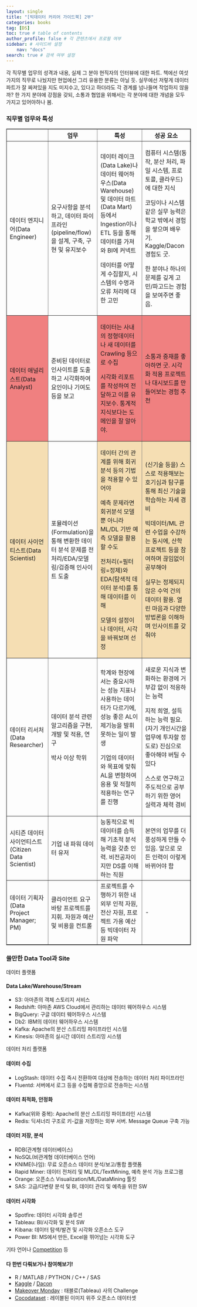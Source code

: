```yaml
---
layout: single
title: "[빅데이터 커리어 가이드북] 2부"
categories: books
tag: [DS]
toc: true # table of contents
author_profile: false # 각 콘텐츠에서 프로필 여부
sidebar: # 사이드바 설정
    nav: "docs"
search: true # 검색 여부 설정
---
```


각 직무별 업무의 성격과 내용, 실제 그 분야 현직자의 인터뷰에 대한 파트.
책에선 여섯 가지의 직무로 나눴지만 현업에선 그리 유용한 분류는 아닐 듯.
실무에선 저렇게 데이터 파트가 잘 짜져있을 지도 미지수고, 있다고 하더라도 각 경계를 넘나들며 작업하지 않을까?
한 가지 분야에 강점을 갖되, 소통과 협업을 위해서는 각 분야에 대한 개념을 모두 가지고 있어야하나 봄.

### 직무별 업무와 특성

<table border="1" >
    <th></th>
	<th>업무</th>
	<th>특성</th>
    <th>성공 요소</th>
	<tr><!-- 첫번째 줄 시작 -->
        <td>데이터 엔지니어(Data Engineer)</td>
	    <td>요구사항을 분석하고, 데이터 파이프라인(pipeline/flow)을 설계, 구축, 구현 및 유지보수</td>
	    <td><p>데이터 레이크(Data Lake)나 데이터 웨어하우스(Data Warehouse) 및 데이터 마트(Data Mart) 등에서 Ingestion이나 ETL 등을 통해 데이터를 가져와 BI에 커넥트</p>
        <p>데이터를 어떻게 수집할지, 시스템의 수명과 오류 처리에 대한 고민</p></td>
        <td><p>컴퓨터 시스템(동작, 분산 처리, 파일 시스템, 프로토콜, 클라우드)에 대한 지식</p>
        <p>코딩이나 시스템 같은 실무 능력은 학교 밖에서 경험을 쌓으며 배우기. Kaggle/Dacon 경험도 굿.</p>
        <p>한 분야나 하나의 문제를 깊게 고민/파고드는 경험을 보여주면 좋음.</p></td>
	</tr><!-- 첫번째 줄 끝 -->
	<tr><!-- 두번째 줄 시작 -->
        <td bgcolor="LightCoral">데이터 애널리스트(Data Analyst)</td>
	    <td>준비된 데이터로 인사이트를 도출하고 시각화하여 요인이나 기여도 등을 보고</td>
	    <td bgcolor="LightCoral"><p>데이터는 사내의 정형데이터나 새 데이터를 Crawling 등으로 수집</p>
        <p>시각화 리포트를 작성하여 전달하고 이를 유지보수. 통계적 지식보다는 도메인을 잘 알아야.</p></td>
        <td bgcolor="LightCoral">소통과 중재를 좋아하면 굿. 시각화 적용 프로젝트나 대시보드를 만들어보는 경험 추천</td>
	</tr><!-- 두번째 줄 끝 -->
    <tr><!-- 세번째 줄 시작 -->
        <td bgcolor="Wheat">데이터 사이언티스트(Data Scientist)</td>
	    <td>포뮬레이션(Formulation)을 통해 변환한 데이터 분석 문제를 전처리/EDA/모델링/검증해 인사이트 도출</td>
	    <td bgcolor="Wheat"><p>데이터 간의 관계를 위해 회귀분석 등의 기법을 적용할 수 있어야</p>
        <p>예측 문제라면 회귀분석 모델뿐 아니라 ML/DL 기반 예측 모델을 활용할 수도</p>
        <p>전처리(=필터링=정제)와 EDA(탐색적 데이터 분석)를 통해 데이터를 이해</p>
        <p>모델의 설정이나 데이터, 시각을 바꿔보며 선정</p></td>
        <td bgcolor="Wheat"><p>(신기술 등을) 스스로 적용해보는 호기심과 탐구를 통해 최신 기술을 학습하는 자세 겸비</p>
        <p>빅데이터/ML 관련 수업을 수강하는 동시에, 산학 프로젝트 등을 참여하며 끊임없이 공부해야</p>
        <p>실무는 정제되지 않은 수억 건의 데이터 활용. 열린 마음과 다양한 방법론을 이해하며 인사이트를 갖춰야</p></td>
	</tr><!-- 세번째 줄 끝 -->
    <tr><!-- 네번째 줄 시작 -->
        <td>데이터 리서처(Data Researcher)</td>
	    <td><p>데이터 분석 관련 알고리즘을 구현, 개발 및 적용, 연구
        </p><p>박사 이상 학위</p></td>
	    <td><p>학계와 현장에서는 중요시하는 성능 지표나 사용하는 데이터가 다르기에, 성능 좋은 AL이 제기능을 발휘 못하는 일이 발생</p>
        <p>기업의 데이터와 목표에 맞춰 AL을 변형하여 응용 및 적절히 적용하는 연구를 진행</p></td>
        <td><p>새로운 지식과 변화하는 환경에 거부감 없이 적응하는 능력</p>
        <p>지적 희열, 설득하는 능력 필요. (자기 개인시간을 업무에 투자할 정도로) 진심으로 좋아해야 버틸 수 있다</p>
        <p>스스로 연구하고 주도적으로 공부하기 위한 영어 실력과 체력 겸비</p></td>
	</tr><!-- 네번째 줄 끝 -->
    <tr><!-- 다섯번째 줄 시작 -->
        <td>시티즌 데이터 사이언티스트(Citizen Data Scientist)</td>
	    <td>기업 내 파워 데이터 유저</td>
	    <td>능동적으로 빅데이터를 습득해 기초적 분석 능력을 갖춘 인력. 비전공자이지만 DS를 이해하는 직원</td>
        <td>본연의 업무를 더 풍성하게 만들 수 있음. 앞으로 모든 인력이 이렇게 바뀌어야 함</td>
	</tr><!-- 다섯번째 줄 끝 -->
    <tr><!-- 여섯번째 줄 시작 -->
        <td>데이터 기획자(Data Project Manager; PM)</td>
	    <td>클라이언트 요구 바탕 프로젝트를 지휘. 자원과 예산 및 비용을 컨트롤</td>
	    <td>프로젝트를 수행하기 위한 내외부 인적 자원, 전산 자원, 프로젝트 가용 예산 등 빅데이터 자원 파악</td>
        <td>-</td>
	</tr><!-- 여섯번째 줄 끝 -->
</table>

### 쓸만한 Data Tool과 Site


데이터 플랫폼
<div class="notice--success">
<h4>Data Lake/Warehouse/Stream</h4>
<ul>
<li>S3: 아마존의 객체 스토리지 서비스</li>
<li>Redshift: 아마존 AWS Cloud에서 관리하는 데이터 웨어하우스 시스템</li>
<li>BigQuery: 구글 데이터 웨어하우스 시스템</li>
<li>Db2: IBM의 데이터 웨어하우스 시스템</li>
<li>Kafka: Apache의 분산 스트리밍 파이프라인 시스템</li>
<li>Kinesis: 아마존의 실시간 데이터 스트리밍 시스템</li>
</ul></div>

데이터 처리 플랫폼
<div class="notice--warning">
<h4>데이터 수집</h4>
<ul>
<li>LogStash: 데이터 수집 즉시 전환하여 대상에 전송하는 데이터 처리 파이프라인</li>
<li>Fluentd: 서버에서 로그 등을 수집해 중앙으로 전송하는 시스템</li>
</ul>
<h4>데이터 최적화, 안정화</h4>
<ul>
<li>Kafka(위와 중복): Apache의 분산 스트리밍 파이프라인 시스템</li>
<li>Redis: 딕셔너리 구조로 키-값을 저장하는 외부 서버. Message Queue 구축 가능</li>
</ul>
<h4>데이터 저장, 분석</h4>
<ul>
<li>RDB(관계형 데이터베이스)</li>
<li>NoSQL(비관계형 데이터베이스 언어)</li>
<li>KNIME(나임): 무료 오픈소스 데이터 분석/보고/통합 플랫폼</li>
<li>Rapid Miner: 데이터 전처리 및 ML/DL/TextMining, 예측 분석 가능 프로그램</li>
<li>Orange: 오픈소스 Visualization/ML/DataMining 툴킷</li>
<li>SAS: 고급/다변량 분석 및 BI, 데이터 관리 및 예측을 위한 SW</li>
</ul>
<h4>데이터 시각화</h4>
<ul>
<li>Spotfire: 데이터 시각화 솔루션</li>
<li>Tableau: BI/시각화 및 분석 SW</li>
<li>Kibana: 데이터 탐색/발견 및 시각화 오픈소스 도구</li>
<li>Power BI: MS에서 만든, Excel을 뛰어넘는 시각화 도구</li>
</ul></div>

기타 언어나 <u>Competition</u> 등
<div class="notice--success">
<h4>다 한번 다뤄보거나 참여해보기!</h4>
<ul>
<li>R / MATLAB / PYTHON / C++ / SAS</li>
<li><a href="https://www.kaggle.com/">Kaggle</a> / <a href="https://dacon.io/">Dacon</a></li>
<li><a href="https://makeovermonday.co.uk/">Makeover Monday</a> : 태블로(Tableau) 사의 Challenge</li>
<li><a href="https://cocodataset.org/">Cocodataset</a> : 레이블된 이미지 위주 오픈소스 데이터셋</li>
</ul></div>

